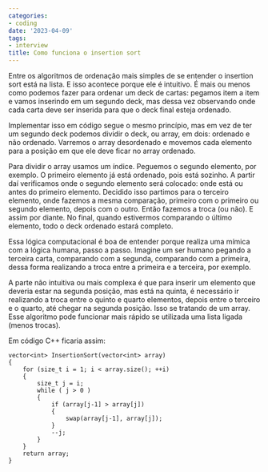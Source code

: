 ```yaml
---
categories:
- coding
date: '2023-04-09'
tags:
- interview
title: Como funciona o insertion sort
---
```


Entre os algoritmos de ordenação mais simples de se entender o insertion sort está na lista. E isso acontece porque ele é intuitivo. É mais ou menos como podemos fazer para ordenar um deck de cartas: pegamos item a item e vamos inserindo em um segundo deck, mas dessa vez observando onde cada carta deve ser inserida para que o deck final esteja ordenado.

Implementar isso em código segue o mesmo princípio, mas em vez de ter um segundo deck podemos dividir o deck, ou array, em dois: ordenado e não ordenado. Varremos o array desordenado e movemos cada elemento para a posição em que ele deve ficar no array ordenado.

Para dividir o array usamos um índice. Peguemos o segundo elemento, por exemplo. O primeiro elemento já está ordenado, pois está sozinho. A partir daí verificamos onde o segundo elemento será colocado: onde está ou antes do primeiro elemento. Decidido isso partimos para o terceiro elemento, onde fazemos a mesma comparação, primeiro com o primeiro ou segundo elemento, depois com o outro. Então fazemos a troca (ou não). E assim por diante. No final, quando estivermos comparando o último elemento, todo o deck ordenado estará completo.

Essa lógica computacional é boa de entender porque realiza uma mímica com a lógica humana, passo a passo. Imagine um ser humano pegando a terceira carta, comparando com a segunda, comparando com a primeira, dessa forma realizando a troca entre a primeira e a terceira, por exemplo.

A parte não intuitiva ou mais complexa é que para inserir um elemento que deveria estar na segunda posição, mas está na quinta, é necessário ir realizando a troca entre o quinto e quarto elementos, depois entre o terceiro e o quarto, até chegar na segunda posição. Isso se tratando de um array. Esse algoritmo pode funcionar mais rápido se utilizada uma lista ligada (menos trocas).

Em código C++ ficaria assim:

```
vector<int> InsertionSort(vector<int> array)
{
    for (size_t i = 1; i < array.size(); ++i)
    {
        size_t j = i;
        while ( j > 0 )
        {
            if (array[j-1] > array[j])
            {
                swap(array[j-1], array[j]);
            }
            --j;
        }
    }
    return array;
}
```